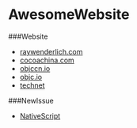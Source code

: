 AwesomeWebsite
==============

###Website
* [raywenderlich.com](http://www.raywenderlich.com/)  
* [cocoachina.com](http://www.cocoachina.com/)
* [objccn.io](http://objccn.io/)  
* [objc.io](http://www.objc.io/)
* [technet](http://technet.weblineindia.com/tag/ios/)  
  
  
###NewIssue
* [NativeScript](http://docs.nativescript.org/index)



